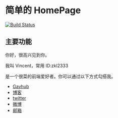 # 简单的 HomePage

[![Build Status](https://travis-ci.org/zkl2333/zkl2333.github.io.svg?branch=master)](https://travis-ci.org/zkl2333/zkl2333.github.io)

## 主要功能

你好，很高兴见到你。

我叫 Vincent，常用 ID:zkl2333

是一个很菜的前端爱好者。你可以通过以下方式勾搭我。

- [Gayhub](https://github.com/zkl2333)
- [博客](https://www.zkl2333.com)
- [twitter](https://twitter.com/zkl2333)
- [微博](http://weibo.com/zkl2333)
- [邮箱](mailto:i@zkl2333.com)

